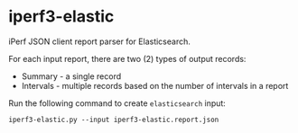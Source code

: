 # iperf3-elastic

iPerf JSON client report parser for Elasticsearch.

For each input report, there are two (2) types of output records:

* Summary - a single record
* Intervals - multiple records based on the number of intervals
  in a report

Run the following command to create `elasticsearch` input:

```
iperf3-elastic.py --input iperf3-elastic.report.json
```

